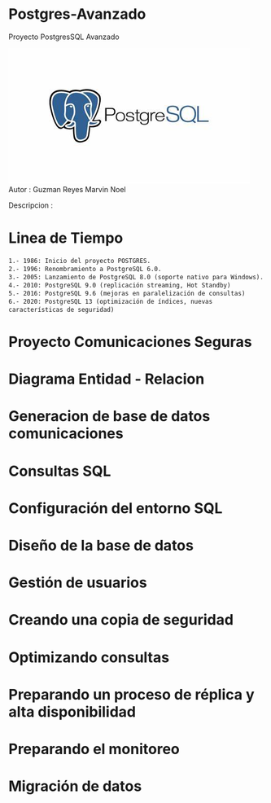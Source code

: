 # Postgres-Avanzado
Proyecto PostgresSQL Avanzado

![img](./logo.jpeg)
Autor : Guzman Reyes Marvin Noel

Descripcion :

# Linea de Tiempo

	1.- 1986: Inicio del proyecto POSTGRES.
    2.- 1996: Renombramiento a PostgreSQL 6.0.
    3.- 2005: Lanzamiento de PostgreSQL 8.0 (soporte nativo para Windows).
    4.- 2010: PostgreSQL 9.0 (replicación streaming, Hot Standby)
    5.- 2016: PostgreSQL 9.6 (mejoras en paralelización de consultas)
    6.- 2020: PostgreSQL 13 (optimización de índices, nuevas características de seguridad)


# Proyecto Comunicaciones Seguras

# Diagrama Entidad - Relacion 

# Generacion de base de datos comunicaciones


# Consultas SQL



# Configuración del entorno SQL

# Diseño de la base de datos

# Gestión de usuarios

# Creando una copia de seguridad

# Optimizando consultas

# Preparando un proceso de réplica y alta disponibilidad

# Preparando el monitoreo

# Migración de datos


